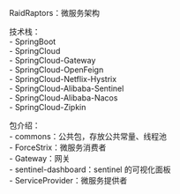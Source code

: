RaidRaptors：微服务架构<br>

技术栈：<br>
    - SpringBoot<br>
    - SpringCloud<br>
    - SpringCloud-Gateway<br>
    - SpringCloud-OpenFeign<br>
    - SpringCloud-Netflix-Hystrix<br>
    - SpringCloud-Alibaba-Sentinel<br>
    - SpringCloud-Alibaba-Nacos<br>
    - SpringCloud-Zipkin<br>

包介绍：<br>
    - commons：公共包，存放公共常量、线程池<br>
    - ForceStrix：微服务消费者<br>
    - Gateway：网关<br>
    - sentinel-dashboard：sentinel 的可视化面板<br>
    - ServiceProvider：微服务提供者<br>

